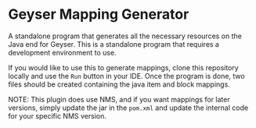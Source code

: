 # Geyser Mapping Generator

A standalone program that generates all the necessary resources on the Java end for Geyser. This is a standalone
program that requires a development environment to use.

If you would like to use this to generate mappings, clone this repository locally and use the `Run` button in your IDE.
Once the program is done, two files should be created containing the java item and block mappings.

NOTE: This plugin does use NMS, and if you want mappings for later versions, simply update the jar in the `pom.xml`
and update the internal code for your specific NMS version.
